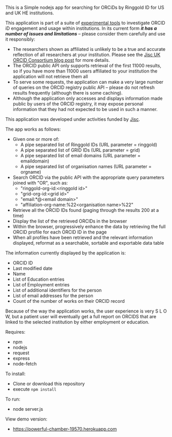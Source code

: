 This is a Simple nodejs app for searching for ORCiDs by Ringgold ID for US and UK HE institutions. 

This application is part of a suite of [experimental tools](https://github.com/adammoore/corda/wiki) to investigate ORCID iD engagement and usage within institutions.
In its current form **_it has a number of issues and limitations_** – please consider them carefully and use it responsibly:

* The researchers shown as affiliated is unlikely to be a true and accurate reflection of all researchers at your institution. Please see the [Jisc UK ORCID Consortium blog post](https://ukorcidsupport.jisc.ac.uk/2019/06/identifying-your-researchers-challenges-and-opportunities/) for more details.
* The ORCID public API only supports retrieval of the first 11000 results, so if you have more than 11000 users affiliated to your institution the application will not retrieve them all
* To serve some requests, the application can make a very large number of queries on the ORCID registry public API – please do not refresh results frequently (although there is some caching).
* Although the application only accesses and displays information made public by users of the ORCID registry, it may expose personal information that they had not expected to be used in such a manner.

This application was developed under activities funded by [Jisc](https://www.jisc.ac.uk/).

The app works as follows:

* Given one or more of:
  * A pipe separated list of Ringgold IDs (URL parameter = ringgold)
  * A pipe separated list of GRID IDs (URL parameter = grid)
  * A pipe separated list of email domains (URL parameter = emaildomain)
  * A pipe separated list of organisation names (URL parameter = orgname)
* Search ORCID via the public API with the appropriate query parameters joined with "OR", such as:
  * "ringgold-org-id:\<ringgold id\>"
  * "grid-org-id:\<grid id\>"
  * "email:\*@\<email domain\>"
  * "affiliation-org-name:%22\<organisation name\>%22"
* Retrieve all the ORCID IDs found (paging through the results 200 at a time)
* Display the list of the retrieved ORCIDs in the browser
* Within the browser, progressively enhance the data by retrieving the full ORCID profile for each ORCID ID in the page
* When all profiles have been retrieved and the relevant information displayed, reformat as a searchable, sortable and exportable data table

The information currently displayed by the application is:
* ORCID ID
* Last modified date
* Name
* List of Education entries
* List of Employment entries
* List of additional identifiers for the person
* List of email addresses for the person
* Count of the number of works on their ORCID record

Because of the way the application works, the user experience is very S L O W, but a patient user will eventually get a full report on ORCIDS that are linked to the selected institution by either employment or education.

Requires:
* npm
* nodejs
* request
* express
* node-fetch

To install:
* Clone or download this repository
* execute `npm install`

To run:
* node server.js

View demo version:
* https://powerful-chamber-19570.herokuapp.com